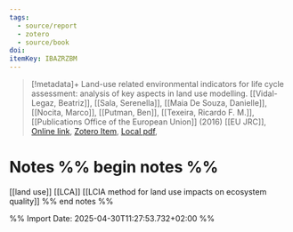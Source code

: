 ```yaml
---
tags:
  - source/report
  - zotero
  - source/book
doi: 
itemKey: IBAZRZBM
---
```

>[!metadata]+
> Land-use related environmental indicators for life cycle assessment: analysis of key aspects in land use modelling.
> [[Vidal-Legaz, Beatriz]], [[Sala, Serenella]], [[Maia De Souza, Danielle]], [[Nocita, Marco]], [[Putman, Ben]], [[Texeira, Ricardo F. M.]], 
> [[Publications Office of the European Union]] (2016)
> [[EU JRC]], 
> [Online link](https://data.europa.eu/doi/10.2788/905478), [Zotero Item](zotero://select/library/items/IBAZRZBM), [Local pdf](file://C:/Users/aburg/Documents/references/zotero/storage/LXI7L6BI/EuropeanCommission.JointResearchCentre.2016_Landuserelated.pdf), 

# Notes %% begin notes %%
[[land use]]
[[LCA]]
[[LCIA method for land use impacts on ecosystem quality]]
%% end notes %%




%% Import Date: 2025-04-30T11:27:53.732+02:00 %%

